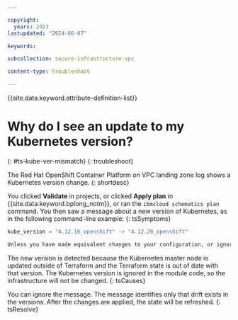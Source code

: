 ```yaml
---

copyright:
  years: 2023
lastupdated: "2024-06-07"

keywords:

subcollection: secure-infrastructure-vpc

content-type: troubleshoot

---
```


{{site.data.keyword.attribute-definition-list}}

# Why do I see an update to my Kubernetes version?
{: #ts-kube-ver-mismatch}
{: troubleshoot}

The Red Hat OpenShift Container Platform on VPC landing zone log shows a Kubernetes version change.
{: shortdesc}

You clicked **Validate** in projects, or clicked **Apply plan** in {{site.data.keyword.bplong_notm}}, or ran the `ibmcloud schematics plan` command. You then saw a message about a new version of Kubernetes, as in the following command-line example:
{: tsSymptoms}

```terraform
kube_version = "4.12.16_openshift" -> "4.12.20_openshift"

Unless you have made equivalent changes to your configuration, or ignored the relevant attributes using ignore_changes, the following plan may include actions to undo or respond to these changes.
```

The new version is detected because the Kubernetes master node is updated outside of Terraform and the Terraform state is out of date with that version. The Kubernetes version is ignored in the module code, so the infrastructure will not be changed.
{: tsCauses}

You can ignore the message. The message identifies only that drift exists in the versions. After the changes are applied, the state will be refreshed.
{: tsResolve}
